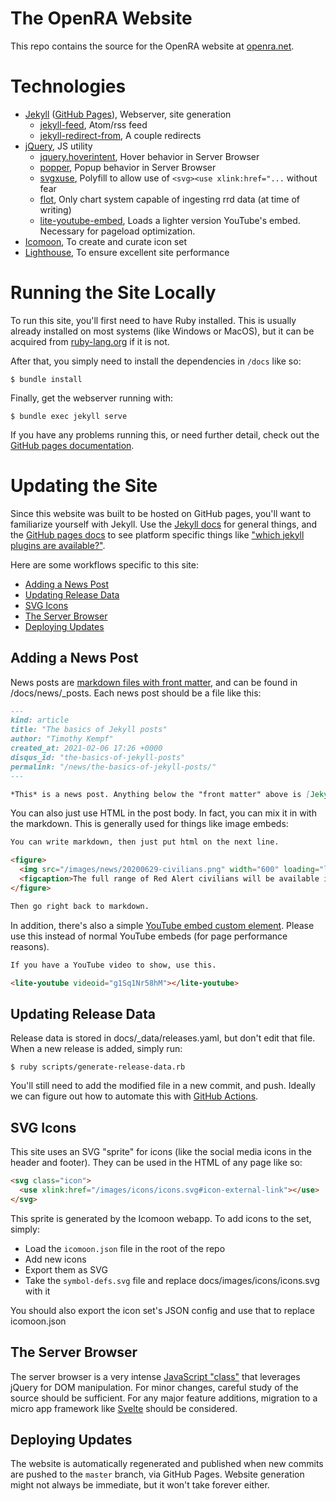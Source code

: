 # The OpenRA Website

This repo contains the source for the OpenRA website at [openra.net](https://openra.net).

# Technologies

- [Jekyll](https://jekyllrb.com/) ([GitHub Pages](https://pages.github.com/)), Webserver, site generation
  - [jekyll-feed](https://github.com/jekyll/jekyll-feed), Atom/rss feed
  - [jekyll-redirect-from](https://github.com/jekyll/jekyll-redirect-from), A couple redirects
- [jQuery](https://jquery.com/), JS utility
  - [jquery.hoverintent](https://briancherne.github.io/jquery-hoverIntent/), Hover behavior in Server Browser
  - [popper](https://popper.js.org/), Popup behavior in Server Browser
  - [svgxuse](https://github.com/Keyamoon/svgxuse), Polyfill to allow use of `<svg><use xlink:href="...` without fear
  - [flot](https://www.flotcharts.org/), Only chart system capable of ingesting rrd data (at time of writing)
  - [lite-youtube-embed](https://github.com/paulirish/lite-youtube-embed), Loads a lighter version YouTube's embed. Necessary for pageload optimization.
- [Icomoon](https://icomoon.io/), To create and curate icon set
- [Lighthouse](https://developers.google.com/web/tools/lighthouse/), To ensure excellent site performance

# Running the Site Locally

To run this site, you'll first need to have Ruby installed. This is usually already installed on most systems (like Windows or MacOS), but it can be acquired from [ruby-lang.org](https://www.ruby-lang.org/en/) if it is not.

After that, you simply need to install the dependencies in `/docs` like so:

```
$ bundle install
```

Finally, get the webserver running with:

```
$ bundle exec jekyll serve
```

If you have any problems running this, or need further detail, check out the [GitHub pages documentation](https://docs.github.com/en/github/working-with-github-pages/testing-your-github-pages-site-locally-with-jekyll#building-your-site-locally).



# Updating the Site

Since this website was built to be hosted on GitHub pages, you'll want to familiarize yourself with Jekyll. Use the [Jekyll docs](https://jekyllrb.com/docs/) for general things, and the [GitHub pages docs](https://docs.github.com/en/github-ae@latest/github/working-with-github-pages/getting-started-with-github-pages) to see platform specific things like ["which jekyll plugins are available?"](https://pages.github.com/versions/).

Here are some workflows specific to this site:
- [Adding a News Post](#adding-a-news-post)
- [Updating Release Data](#updating-release-data)
- [SVG Icons](#svg-icons)
- [The Server Browser](#the-server-browser)
- [Deploying Updates](#deploying-updates)

## Adding a News Post

News posts are [markdown files with front matter](https://jekyllrb.com/docs/posts/), and can be found in /docs/news/_posts. Each news post should be a file like this:

```md
---
kind: article
title: "The basics of Jekyll posts"
author: "Timothy Kempf"
created_at: 2021-02-06 17:26 +0000
disqus_id: "the-basics-of-jekyll-posts"
permalink: "/news/the-basics-of-jekyll-posts/"
---

*This* is a news post. Anything below the "front matter" above is [Jekyll style markdown](https://www.markdownguide.org/tools/jekyll/).

```

You can also just use HTML in the post body. In fact, you can mix it in with the markdown. This is generally used for things like image embeds:

```md
You can write markdown, then just put html on the next line.

<figure>
  <img src="/images/news/20200629-civilians.png" width="600" loading="lazy" alt="Red Alert civilians" />
  <figcaption>The full range of Red Alert civilians will be available in the next OpenRA release thanks to details learned from the C&C Remastered Collection source code release.</figcaption>
</figure>

Then go right back to markdown.
```

In addition, there's also a simple [YouTube embed custom element](https://github.com/paulirish/lite-youtube-embed). Please use this instead of normal YouTube embeds (for page performance reasons).

```md
If you have a YouTube video to show, use this.

<lite-youtube videoid="g1Sq1Nr58hM"></lite-youtube>
```

## Updating Release Data

Release data is stored in docs/_data/releases.yaml, but don't edit that file. When a new release is added, simply run:

```
$ ruby scripts/generate-release-data.rb
```

You'll still need to add the modified file in a new commit, and push. Ideally we can figure out how to automate this with [GitHub Actions](https://docs.github.com/en/actions/reference/events-that-trigger-workflows).

## SVG Icons

This site uses an SVG "sprite" for icons (like the social media icons in the header and footer). They can be used in the HTML of any page like so:

```html
<svg class="icon">
  <use xlink:href="/images/icons/icons.svg#icon-external-link"></use>
</svg>
```

This sprite is generated by the Icomoon webapp. To add icons to the set, simply:

- Load the `icomoon.json` file in the root of the repo
- Add new icons
- Export them as SVG
- Take the `symbol-defs.svg` file and replace docs/images/icons/icons.svg with it

You should also export the icon set's JSON config and use that to replace icomoon.json

## The Server Browser

The server browser is a very intense [JavaScript "class"](https://developer.mozilla.org/en-US/docs/Glossary/Constructor) that leverages jQuery for DOM manipulation. For minor changes, careful study of the source should be sufficient. For any major feature additions, migration to a micro app framework like [Svelte](https://svelte.dev/) should be considered.

## Deploying Updates

The website is automatically regenerated and published when new commits are pushed to the `master` branch, via GitHub Pages. Website generation might not always be immediate, but it won't take forever either.